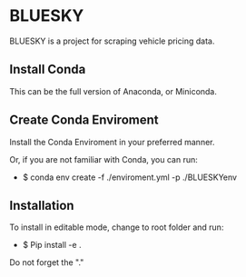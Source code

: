# BLUESKY

BLUESKY is a project for scraping vehicle pricing data.

## Install Conda
This can be the full version of Anaconda, or Miniconda.

## Create Conda Enviroment
Install the Conda Enviroment in your preferred manner. 

Or, if you are not familiar with Conda, you can run:
- $ conda env create -f ./enviroment.yml -p ./BLUESKYenv

## Installation
To install in editable mode, change to root folder and run:
- $ Pip install -e .

Do not forget the "."

